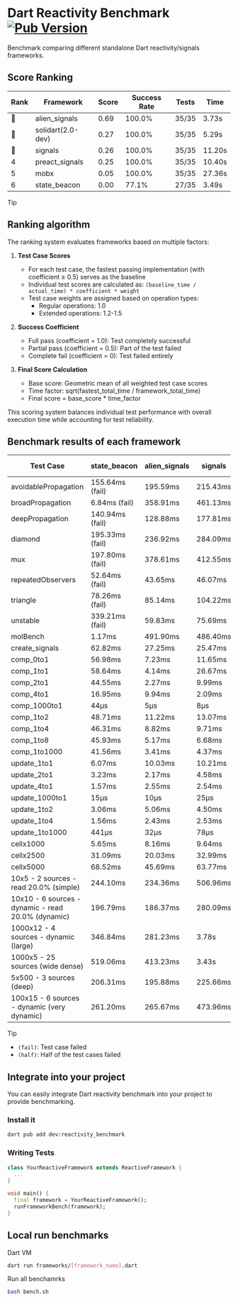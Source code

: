 # Dart Reactivity Benchmark [![Pub Version](https://img.shields.io/pub/v/reactivity_benchmark)](https://pub.dev/packages/reactivity_benchmark)

Benchmark comparing different standalone Dart reactivity/signals frameworks.

## Score Ranking

<!-- ranking start -->
| Rank | Framework | Score | Success Rate | Tests | Time |
|------|-----------|-------|--------------|-------|------|
| 🥇 | alien_signals | 0.69 | 100.0% | 35/35 | 3.73s |
| 🥈 | solidart(2.0-dev) | 0.27 | 100.0% | 35/35 | 5.29s |
| 🥉 | signals | 0.26 | 100.0% | 35/35 | 11.20s |
| 4 | preact_signals | 0.25 | 100.0% | 35/35 | 10.40s |
| 5 | mobx | 0.05 | 100.0% | 35/35 | 27.36s |
| 6 | state_beacon | 0.00 | 77.1% | 27/35 | 3.49s |

<!-- ranking end -->

> [!TIP]
> ## Ranking algorithm
>
> The ranking system evaluates frameworks based on multiple factors:
>
> 1. **Test Case Scores**
>    - For each test case, the fastest passing implementation (with coefficient ≥ 0.5) serves as the baseline
>    - Individual test scores are calculated as: `(baseline_time / actual_time) * coefficient * weight`
>    - Test case weights are assigned based on operation types:
>      - Regular operations: 1.0
>      - Extended operations: 1.2-1.5
>
> 2. **Success Coefficient**
>    - Full pass (coefficient = 1.0): Test completely successful
>    - Partial pass (coefficient = 0.5): Part of the test failed
>    - Complete fail (coefficient = 0): Test failed entirely
>
> 3. **Final Score Calculation**
>    - Base score: Geometric mean of all weighted test case scores
>    - Time factor: sqrt(fastest_total_time / framework_total_time)
>    - Final score = base_score * time_factor
>
> This scoring system balances individual test performance with overall execution time while accounting for test reliability.

## Benchmark results of each framework

<!-- test-case start -->
| Test Case | state_beacon | alien_signals | signals | solidart(2.0-dev) | mobx | preact_signals |
|---|---|---|---|---|---|---|
| avoidablePropagation | 155.64ms (fail) | 195.59ms | 215.43ms | 265.07ms | 2.34s | 204.99ms |
| broadPropagation | 6.84ms (fail) | 358.91ms | 461.13ms | 492.51ms | 4.32s | 459.96ms |
| deepPropagation | 140.94ms (fail) | 128.88ms | 177.81ms | 163.34ms | 1.55s | 179.92ms |
| diamond | 195.33ms (fail) | 236.92ms | 284.09ms | 350.38ms | 2.42s | 278.78ms |
| mux | 197.80ms (fail) | 378.61ms | 412.55ms | 439.65ms | 1.83s | 393.17ms |
| repeatedObservers | 52.64ms (fail) | 43.65ms | 46.07ms | 80.52ms | 233.06ms | 40.15ms |
| triangle | 78.26ms (fail) | 85.14ms | 104.22ms | 113.19ms | 756.84ms | 102.04ms |
| unstable | 339.21ms (fail) | 59.83ms | 75.69ms | 96.68ms | 342.46ms | 72.78ms |
| molBench | 1.17ms | 491.90ms | 486.40ms | 493.11ms | 582.68ms | 488.86ms |
| create_signals | 62.82ms | 27.25ms | 25.47ms | 94.19ms | 70.80ms | 5.25ms |
| comp_0to1 | 56.98ms | 7.23ms | 11.65ms | 33.16ms | 28.52ms | 17.50ms |
| comp_1to1 | 58.64ms | 4.14ms | 26.67ms | 50.92ms | 32.09ms | 10.93ms |
| comp_2to1 | 44.55ms | 2.27ms | 9.99ms | 21.70ms | 39.33ms | 12.76ms |
| comp_4to1 | 16.95ms | 9.94ms | 2.09ms | 10.00ms | 14.11ms | 13.86ms |
| comp_1000to1 | 44μs | 5μs | 8μs | 19μs | 16μs | 4μs |
| comp_1to2 | 48.71ms | 11.22ms | 13.07ms | 30.02ms | 33.31ms | 15.40ms |
| comp_1to4 | 46.31ms | 8.82ms | 9.71ms | 21.85ms | 21.84ms | 27.73ms |
| comp_1to8 | 45.93ms | 5.17ms | 6.68ms | 24.86ms | 24.82ms | 7.33ms |
| comp_1to1000 | 41.56ms | 3.41ms | 4.37ms | 14.09ms | 15.60ms | 6.70ms |
| update_1to1 | 6.07ms | 10.03ms | 10.21ms | 16.43ms | 27.86ms | 8.78ms |
| update_2to1 | 3.23ms | 2.17ms | 4.58ms | 8.02ms | 11.72ms | 4.52ms |
| update_4to1 | 1.57ms | 2.55ms | 2.54ms | 4.11ms | 7.23ms | 2.45ms |
| update_1000to1 | 15μs | 10μs | 25μs | 40μs | 69μs | 20μs |
| update_1to2 | 3.06ms | 5.06ms | 4.50ms | 8.23ms | 13.32ms | 4.30ms |
| update_1to4 | 1.56ms | 2.43ms | 2.53ms | 4.08ms | 6.87ms | 2.20ms |
| update_1to1000 | 441μs | 32μs | 78μs | 148μs | 183μs | 882μs |
| cellx1000 | 5.65ms | 8.16ms | 9.64ms | 11.84ms | 78.70ms | 9.85ms |
| cellx2500 | 31.09ms | 20.03ms | 32.99ms | 33.47ms | 297.52ms | 27.88ms |
| cellx5000 | 68.52ms | 45.69ms | 63.77ms | 78.42ms | 611.03ms | 82.53ms |
| 10x5 - 2 sources - read 20.0% (simple) | 244.10ms | 234.36ms | 506.96ms | 349.81ms | 2.00s | 451.02ms |
| 10x10 - 6 sources - dynamic - read 20.0% (dynamic) | 196.79ms | 186.37ms | 280.09ms | 254.06ms | 1.52s | 275.64ms |
| 1000x12 - 4 sources - dynamic (large) | 346.84ms | 281.23ms | 3.78s | 466.26ms | 1.83s | 3.77s |
| 1000x5 - 25 sources (wide dense) | 519.06ms | 413.23ms | 3.43s | 614.01ms | 3.46s | 2.73s |
| 5x500 - 3 sources (deep) | 206.31ms | 195.88ms | 225.66ms | 254.40ms | 1.13s | 230.51ms |
| 100x15 - 6 sources - dynamic (very dynamic) | 261.20ms | 265.67ms | 473.96ms | 386.96ms | 1.71s | 462.66ms |

<!-- test-case end -->

> [!TIP]
> - `(fail)`: Test case failed
> - `(half)`: Half of the test cases failed

## Integrate into your project

You can easily integrate Dart reactivity benchmark into your project to provide benchmarking.

### Install it

```bash
dart pub add dev:reactivity_benchmark
```

### Writing Tests

```dart
class YourReactiveFramework extends ReactiveFramework {
  ...
}

void main() {
  final framework = YourReactiveFramework();
  runFrameworkBench(framework);
}
```

## Local run benchmarks

Dart VM
```bash
dart run frameworks/[framework_name].dart
```

Run all benchamrks
```bash
bash bench.sh
```
